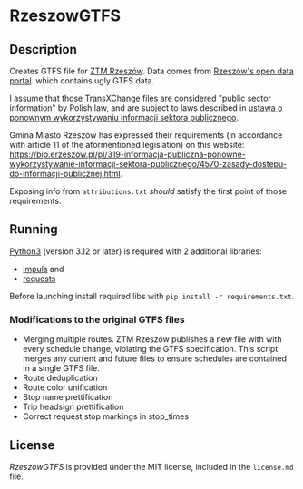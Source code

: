 # RzeszowGTFS

## Description
Creates GTFS file for [ZTM Rzeszów](https://ztm.rzeszow.pl/).
Data comes from [Rzeszów's open data portal](https://otwartedane.erzeszow.pl/dataset/rozklady-jazdy-gtfs).
which contains ugly GTFS data.

I assume that those TransXChange files are considered "public sector information" by Polish law,
and are subject to laws described in [ustawa o ponownym wykorzystywaniu informacji sektora publicznego](https://isap.sejm.gov.pl/isap.nsf/DocDetails.xsp?id=WDU20160000352).

Gmina Miasto Rzeszów has expressed their requirements (in accordance with article 11 of the aformentioned legislation) on this website:
<https://bip.erzeszow.pl/pl/319-informacja-publiczna-ponowne-wykorzystywanie-informacji-sektora-publicznego/4570-zasady-dostepu-do-informacji-publicznej.html>.

Exposing info from `attributions.txt` _should_ satisfy the first point of those requirements.

## Running

[Python3](https://www.python.org) (version 3.12 or later) is required with 2 additional libraries:
- [impuls](https://pypi.org/project/impuls/) and
- [requests](https://pypi.org/project/requests/)

Before launching install required libs with `pip install -r requirements.txt`.

### Modifications to the original GTFS files

- Merging multiple routes.
    ZTM Rzeszów publishes a new file with with every schedule change, violating the GTFS
    specification. This script merges any current and future files to ensure schedules
    are contained in a single GTFS file.
- Route deduplication
- Route color unification
- Stop name prettification
- Trip headsign prettification
- Correct request stop markings in stop_times

## License

*RzeszowGTFS* is provided under the MIT license, included in the `license.md` file.
